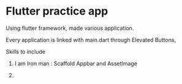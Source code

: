 # Flutter practice app

Using flutter framework, made various application.

Every application is linked with main.dart through Elevated Buttons,

Skills to include

1. I am Iron man : Scaffold Appbar and AssetImage

2. 

